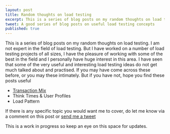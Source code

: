 ```yaml
---
layout: post
title: Random thoughts on load testing
excerpt: This is a series of blog posts on my random thoughts on load testing. I have seen that some of the very useful and interesting load testing ideas do not get much talked about and practised. If you may have come across these before, or you may these intimately. But if you have not, hope you find these posts useful
tweet: A good series of blog posts on useful load testing concepts
published: true
---
```


This is a series of blog posts on my random thoughts on load testing. I am not expert in the field of load testing. But I have worked on a number of load testing projects of all sizes, I have the pleasure of working with some of the best in the field and I personally have huge interest in this area. I have seen that some of the very useful and interesting load testing ideas do not get much talked about and practised. If you may have come across these before, or you may these intimately. But if you have not, hope you find these posts useful

* [Transaction Mix](http://chatekar.com/random-thoughts-on-load-testing-transaction-mix)
* Think Times & User Profiles
* Load Pattern

If there is any specific topic you would want me to cover, do let me know via a comment on this post or [send me a tweet](https://twitter.com/suhas_chatekar)

This is a work in progress so keep an eye on this space for updates.


